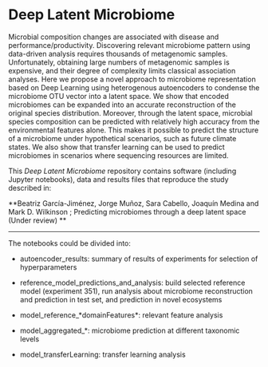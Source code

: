 # Deep Latent Microbiome

Microbial composition changes are associated with disease and performance/productivity. Discovering relevant microbiome pattern using data-driven analysis requires thousands of metagenomic samples.  Unfortunately, obtaining large numbers of metagenomic samples is expensive, and their degree of complexity limits classical association analyses. Here we propose a novel approach to microbiome representation based on Deep Learning using heterogenous autoencoders to condense the microbiome OTU vector into a latent space.  We show that encoded microbiomes can be expanded into an accurate reconstruction of the original species distribution.  Moreover, through the latent space, microbial species composition can be predicted with relatively high accuracy from the environmental features alone. This makes it possible to predict the structure of a microbiome under hypothetical scenarios, such as future climate states. We also show that transfer learning can be used to predict microbiomes in scenarios where sequencing resources are limited.

This *Deep Latent Microbiome* repository contains software (including Jupyter notebooks), data and results files that reproduce the study described in:

**Beatriz García-Jiménez, Jorge Muñoz, Sara Cabello, Joaquín Medina and Mark D. Wilkinson ; Predicting microbiomes through a deep latent space (Under review) **
 
 
***

The notebooks could be divided into:

* autoencoder_results: summary of results of experiments for selection of hyperparameters

* reference_model_predictions_and_analysis: build selected reference model (experiment 351), run analysis about microbiome reconstruction and prediction in test set, and prediction in novel ecosystems

* model_reference_\*domainFeatures\*: relevant feature analysis

* model_aggregated_\*: microbiome prediction at different taxonomic levels

* model_transferLearning: transfer learning analysis